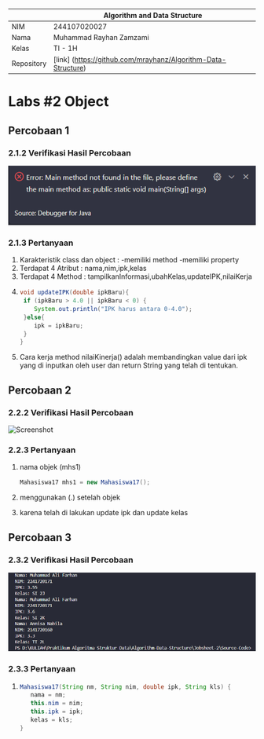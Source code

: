 
|  | Algorithm and Data Structure |
|--|--|
| NIM |  244107020027 |
| Nama |  Muhammad Rayhan Zamzami |
| Kelas | TI - 1H |
| Repository | [link] (https://github.com/mrayhanz/Algorithm-Data-Structure) |

# Labs #2 Object

## Percobaan 1

### 2.1.2 Verifikasi Hasil Percobaan 

 ![Screenshot](img/Mahasiswa.png)


### 2.1.3 Pertanyaan
1. Karakteristik class dan object :
   -memiliki method
   -memiliki property
2. Terdapat 4 Atribut : nama,nim,ipk,kelas
3. Terdapat 4 Method : tampilkanInformasi,ubahKelas,updateIPK,nilaiKerja
4. ```java
   void updateIPK(double ipkBaru){
    if (ipkBaru > 4.0 || ipkBaru < 0) {
       System.out.println("IPK harus antara 0-4.0");
    }else{
       ipk = ipkBaru;
    }
   }
   ```
5. Cara kerja method nilaiKinerja() adalah membandingkan value dari ipk yang di inputkan oleh user dan return String yang telah di tentukan.

## Percobaan 2

### 2.2.2 Verifikasi Hasil Percobaan

 ![Screenshot](img/MahasiswaMain.png)


### 2.2.3 Pertanyaan
1. nama objek (mhs1)

   ```java
   Mahasiswa17 mhs1 = new Mahasiswa17();
   ```
2. menggunakan (.) setelah objek
3. karena telah di lakukan update ipk dan update kelas

## Percobaan 3

### 2.3.2 Verifikasi Hasil Percobaan

![Screenshot](img/Percobaan3.png)


### 2.3.3 Pertanyaan
1. ```java
   Mahasiswa17(String nm, String nim, double ipk, String kls) {
      nama = nm;
      this.nim = nim;
      this.ipk = ipk;
      kelas = kls;
   }
   ```
